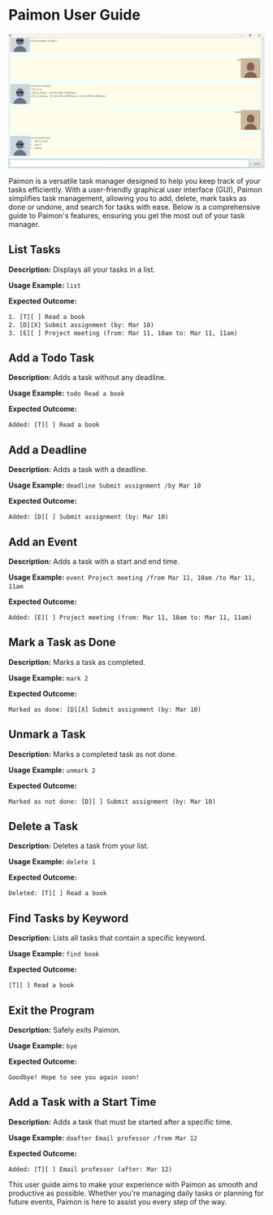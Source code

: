 # Paimon User Guide

![Paimon User Interface](Ui.png)

Paimon is a versatile task manager designed to help you keep track of your tasks efficiently. With a user-friendly graphical user interface (GUI), Paimon simplifies task management, allowing you to add, delete, mark tasks as done or undone, and search for tasks with ease. Below is a comprehensive guide to Paimon's features, ensuring you get the most out of your task manager.

## List Tasks

**Description:** Displays all your tasks in a list.

**Usage Example:** `list`

**Expected Outcome:**

    1. [T][ ] Read a book
    2. [D][X] Submit assignment (by: Mar 10)
    3. [E][ ] Project meeting (from: Mar 11, 10am to: Mar 11, 11am)

## Add a Todo Task

**Description:** Adds a task without any deadline.

**Usage Example:** `todo Read a book`

**Expected Outcome:**

    Added: [T][ ] Read a book

## Add a Deadline

**Description:** Adds a task with a deadline.

**Usage Example:** `deadline Submit assignment /by Mar 10`

**Expected Outcome:**

    Added: [D][ ] Submit assignment (by: Mar 10)

## Add an Event

**Description:** Adds a task with a start and end time.

**Usage Example:** `event Project meeting /from Mar 11, 10am /to Mar 11, 11am`

**Expected Outcome:**

    Added: [E][ ] Project meeting (from: Mar 11, 10am to: Mar 11, 11am)

## Mark a Task as Done

**Description:** Marks a task as completed.

**Usage Example:** `mark 2`

**Expected Outcome:**

    Marked as done: [D][X] Submit assignment (by: Mar 10)

## Unmark a Task

**Description:** Marks a completed task as not done.

**Usage Example:** `unmark 2`

**Expected Outcome:**

    Marked as not done: [D][ ] Submit assignment (by: Mar 10)


## Delete a Task

**Description:** Deletes a task from your list.

**Usage Example:** `delete 1`

**Expected Outcome:**

    Deleted: [T][ ] Read a book


## Find Tasks by Keyword

**Description:** Lists all tasks that contain a specific keyword.

**Usage Example:** `find book`

**Expected Outcome:**

    [T][ ] Read a book


## Exit the Program

**Description:** Safely exits Paimon.

**Usage Example:** `bye`

**Expected Outcome:**

    Goodbye! Hope to see you again soon!

## Add a Task with a Start Time

**Description:** Adds a task that must be started after a specific time.

**Usage Example:** `doafter Email professor /from Mar 12`

**Expected Outcome:**

    Added: [T][ ] Email professor (after: Mar 12)


This user guide aims to make your experience with Paimon as smooth and productive as possible. Whether you're managing daily tasks or planning for future events, Paimon is here to assist you every step of the way.
